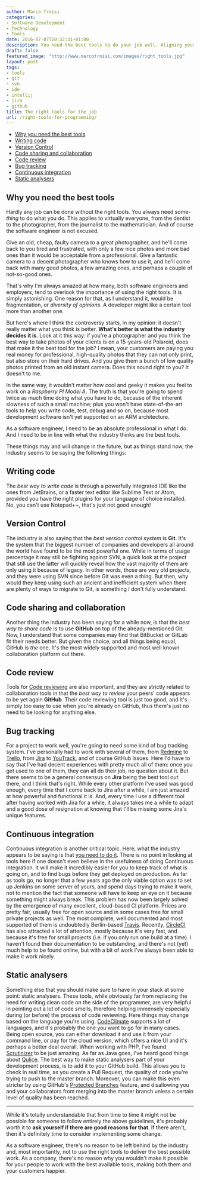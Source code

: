 ```yaml
---
author: Marco Troisi
categories:
- Software Development
- Technology
- Tools
date: 2016-07-07T20:32:31+01:00
description: You need the best tools to do your job well. Aligning yourself to the industry is the best thing you can do.
draft: false
featured_image: "http://www.marcotroisi.com/images/right_tools.jpg"
layout: post
tags:
- tools
- git
- svn
- ide
- intellij
- jira
- github
title: The right tools for the job
url: /right-tools-for-programming/
---
```


<!-- MarkdownTOC -->

- [Why you need the best tools](#why-you-need-the-best-tools)
- [Writing code](#writing-code)
- [Version Control](#version-control)
- [Code sharing and collaboration](#code-sharing-and-collaboration)
- [Code review](#code-review)
- [Bug tracking](#bug-tracking)
- [Continuous integration](#continuous-integration)
- [Static analysers](#static-analysers)

<!-- /MarkdownTOC -->

<a name="why-you-need-the-best-tools"></a>
## Why you need the best tools

Hardly any job can be done without the right tools. You always need some-*thing* to do what you do. This applies to virtually everyone, from the dentist to the photographer, from the journalist to the mathematician. And of course the software engineer is not excused.

Give an old, cheap, faulty camera to a great photographer, and he'll come back to you tired and frustrated, with only a few nice photos and more bad ones than it would be acceptable from a professional. Give a fantastic camera to a decent photographer who knows how to use it, and he'll come back with many good photos, a few amazing ones, and perhaps a couple of not-so-good ones.

That's why I'm always amazed at how many, both software engineers and employers, tend to overlook the importance of using the right tools. It is simply astonishing. One reason for that, as I understand it, would be fragmentation, or *diversity of opinions*. A developer might like a certain tool more than another one.

But here's where I think the controversy starts, in my opinion: it doesn't really matter what you think is better. **What's better is what the industry decides it is**. Look at it this way: if you're a photographer and you think the best way to take photos of your clients is on a 15-years-old Polaroid, does that make it the best tool for the job? I mean, your customers are paying you real money for professional, high-quality photos that they can not only print, but also store on their hard drives. And you give them a bunch of low quality photos printed from an old instant camera. Does this sound right to you? It doesn't to me.

In the same way, it wouldn't matter how cool and geeky it makes you feel to work on a *Raspberry PI Model A*. The truth is that you're going to spend twice as much time doing what you have to do, because of the inherent slowness of such a small machine; plus you won't have state-of-the-art tools to help you write code, test, debug and so on, because most development software isn't yet supported on an ARM architecture.

As a software engineer, I need to be an absolute professional in what I do. And I need to be in line with what the industry thinks are the best tools.

These things may and will change in the future, but as things stand now, the industry seems to be saying the following things:

<a name="writing-code"></a>
## Writing code

The *best way to write code* is through a powerfully integrated IDE like the ones from JetBrains, or a faster text editor like Sublime Text or Atom, provided you have the right plugins for your language of choice installed. No, you can't use Notepad++, that's just not good enough!

<a name="version-control"></a>
## Version Control 

The industry is also saying that the *best version control system* is **Git**. It's the system that the biggest number of companies and developers all around the world have found to be the most powerful one. While in terms of usage percentage it may still be fighting against SVN, a quick look at the project that still use the latter will quickly reveal how the vast majority of them are only using it because of legacy. In other words, those are very old projects, and they were using SVN since before Git was even a thing. But then, why would they keep using such an ancient and inefficient system when there are plenty of ways to migrate to Git, is something I don't fully understand.

<a name="code-sharing-and-collaboration"></a>
## Code sharing and collaboration

Another thing the industry has been saying for a while now, is that the *best way to share code* is to use **GitHub** on top of the already-mentioned Git. Now, I understand that some companies may find that BitBucket or GitLab fit their needs better. But given the choice, and all things being equal, GitHub is *the* one. It's the most widely supported and most well known collaboration platform out there.

<a name="code-review"></a>
## Code review

Tools for [Code reviewing](http://marcotroisi.com/the-ethics-of-code-reviews/) are also important, and they are strictly related to collaboration tools in that the *best way to review* your peers' code appears to be yet again **GitHub**. Their code reviewing tool is just too good, and it's simply too easy to use when you're already on GitHub, thus there's just no need to be looking for anything else.

<a name="bug-tracking"></a>
## Bug tracking

For a project to work well, you're going to need some kind of bug tracking system. I've personally had to work with several of them, from [Redmine](http://www.redmine.org/) to [Trello](https://trello.com/), from [Jira](https://www.atlassian.com/software/jira) to [YouTrack](https://www.jetbrains.com/youtrack/), and of course GitHub Issues. Here I'd have to say that I've had decent experiences with pretty much all of them: once you get used to one of them, they can all do their job, no question about it. But there seems to be a general consensus on **Jira** being the best tool out there, and I think that's right. While every other platform I've used was good enough, every time that I come back to Jira after a while, I am just amazed at how powerful and functional it is. And, every time I use a different tool after having worked with Jira for a while, it always takes me a while to adapt and a good dose of resignation at knowing that I'll be missing some Jira's unique features.

<a name="continuous-integration"></a>
## Continuous integration

Continuous integration is another critical topic. Here, what the industry appears to be saying is that [you need to do it](https://www.thoughtworks.com/continuous-integration). There is no point in looking at tools here if one doesn't even believe in the usefulness of doing Continuous integration. It will make it incredibly easier for you to keep track of what is going on, and to find bugs before they get deployed on production. As far as tools go, no longer that a few years ago the only viable option was to set up Jenkins on some server of yours, and spend days trying to make it work, not to mention the fact that someone will have to keep an eye on it because something might always break. This problem has now been largely solved by the emergence of many excellent, cloud-based CI platform. Prices are pretty fair, usually free for open source and in some cases free for small private projects as well. The most complete, well documented and most supported of them is undoubtedly Berlin-based [Travis](https://travis-ci.com/). Recently, [CircleCI](https://circleci.com/) has also attracted a lot of attention, mostly because it's very fast, and because it's free for small projects (i.e. if you only run one build at a time). I haven't found their documentation to be outstanding, and there's not (yet) much help to be found online, but with a bit of work I've always been able to make it work nicely.

<a name="static-analysers"></a>
## Static analysers

Something else that you should make sure to have in your stack at some point: static analysers. These tools, while obviously far from replacing the need for writing clean code on the side of the programmer, are very helpful in pointing out a lot of code smells, therefore helping immensely especially during (or before) the process of code reviewing. Here things may change based on the language you're using. [CodeClimate](https://codeclimate.com/) supports a lot of languages, and it's probably the one you want to go for in many cases. Being open source, you can either download it and use it from your command line, or pay for the cloud version, which offers a nice UI and it's perhaps a better deal overall. When working with PHP, I've found [Scrutinizer](https://scrutinizer-ci.com/) to be just amazing. As far as Java goes, I've heard good things about [Qulice](http://www.qulice.com/). The best way to make static analysers part of your development process, is to add it to your GitHub build. This allows you to check in real time, as you create a Pull Request, the quality of code you're trying to push to the master branch. Moreover, you can make this even stricter by using GitHub's [Protected Branches](https://help.github.com/articles/about-protected-branches/) feature, and disallowing you and your collaborators from merging into the master branch unless a certain level of quality has been reached.

***

While it's totally understandable that from time to time it might not be possible for someone to follow entirely the above guidelines, it's probably worth it to **ask yourself if there are good reasons for that**. If there aren't, then it's definitely time to consider implementing some change.

As a software engineer, there's no reason to be left behind by the industry and, most importantly, not to use the right tools to deliver the best possible work. As a company, there's no reason why you wouldn't make it possible for your people to work with the best available tools, making both them and your customers happier.






